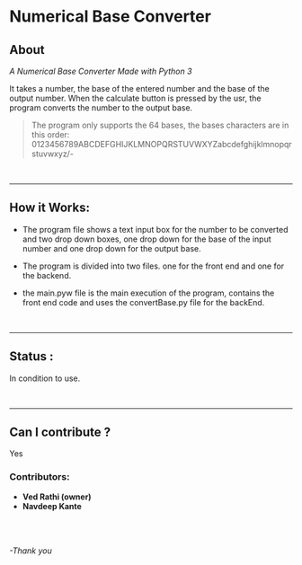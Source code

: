 # Numerical Base Converter

## About
*A Numerical Base Converter Made with Python 3*

It takes a number, the base of the entered number and the base of the output number. When the calculate button is pressed by the usr, the program converts the number to the output base.

> The program only supports the 64 bases, the bases characters are in this order: 
0123456789ABCDEFGHIJKLMNOPQRSTUVWXYZabcdefghijklmnopqrstuvwxyz/-

<br>

---

## How it Works:
   
   * The program file shows a text input box for the number to be converted and two drop down boxes, one drop down for the base of the input number and one drop down for the output base.
   
   * The program is divided into two files. one for the front end and one for the backend.

   * the main.pyw file is the main execution of the program, contains the front end code and uses the convertBase.py file for the backEnd.

<br>

---

## Status :

In condition to use.

<br>

---

## Can I contribute ?
Yes
 ### Contributors:
  - **Ved Rathi (owner)** 
  - **Navdeep Kante**


<br><br>


*-Thank you* 



